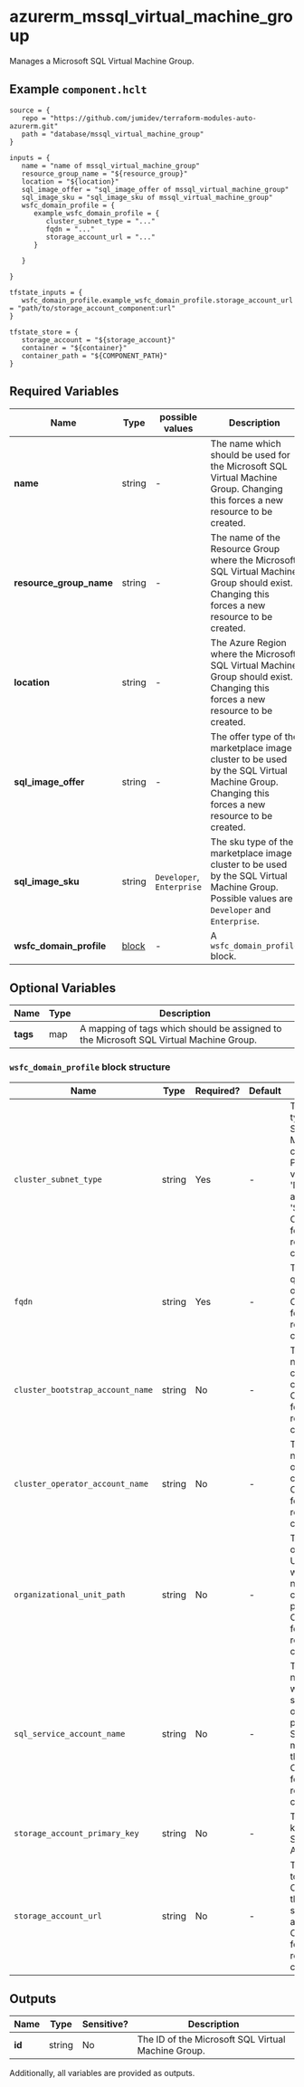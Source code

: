 # azurerm_mssql_virtual_machine_group

Manages a Microsoft SQL Virtual Machine Group.

## Example `component.hclt`

```hcl
source = {
   repo = "https://github.com/jumidev/terraform-modules-auto-azurerm.git" 
   path = "database/mssql_virtual_machine_group" 
}

inputs = {
   name = "name of mssql_virtual_machine_group" 
   resource_group_name = "${resource_group}" 
   location = "${location}" 
   sql_image_offer = "sql_image_offer of mssql_virtual_machine_group" 
   sql_image_sku = "sql_image_sku of mssql_virtual_machine_group" 
   wsfc_domain_profile = {
      example_wsfc_domain_profile = {
         cluster_subnet_type = "..."   
         fqdn = "..."   
         storage_account_url = "..."   
      }
  
   }
 
}

tfstate_inputs = {
   wsfc_domain_profile.example_wsfc_domain_profile.storage_account_url = "path/to/storage_account_component:url" 
}

tfstate_store = {
   storage_account = "${storage_account}" 
   container = "${container}" 
   container_path = "${COMPONENT_PATH}" 
}

```

## Required Variables

| Name | Type |  possible values |  Description |
| ---- | --------- |  ----------- | ----------- |
| **name** | string |  -  |  The name which should be used for the Microsoft SQL Virtual Machine Group. Changing this forces a new resource to be created. | 
| **resource_group_name** | string |  -  |  The name of the Resource Group where the Microsoft SQL Virtual Machine Group should exist. Changing this forces a new resource to be created. | 
| **location** | string |  -  |  The Azure Region where the Microsoft SQL Virtual Machine Group should exist. Changing this forces a new resource to be created. | 
| **sql_image_offer** | string |  -  |  The offer type of the marketplace image cluster to be used by the SQL Virtual Machine Group. Changing this forces a new resource to be created. | 
| **sql_image_sku** | string |  `Developer`, `Enterprise`  |  The sku type of the marketplace image cluster to be used by the SQL Virtual Machine Group. Possible values are `Developer` and `Enterprise`. | 
| **wsfc_domain_profile** | [block](#wsfc_domain_profile-block-structure) |  -  |  A `wsfc_domain_profile` block. | 

## Optional Variables

| Name | Type |  Description |
| ---- | --------- |  ----------- |
| **tags** | map |  A mapping of tags which should be assigned to the Microsoft SQL Virtual Machine Group. | 

### `wsfc_domain_profile` block structure

| Name | Type | Required? | Default | Description |
| ---- | ---- | --------- | ------- | ----------- |
| `cluster_subnet_type` | string | Yes | - | The subnet type of the SQL Virtual Machine cluster. Possible values are 'MultiSubnet' and 'SingleSubnet'. Changing this forces a new resource to be created. |
| `fqdn` | string | Yes | - | The fully qualified name of the domain. Changing this forces a new resource to be created. |
| `cluster_bootstrap_account_name` | string | No | - | The account name used for creating cluster. Changing this forces a new resource to be created. |
| `cluster_operator_account_name` | string | No | - | The account name used for operating cluster. Changing this forces a new resource to be created. |
| `organizational_unit_path` | string | No | - | The organizational Unit path in which the nodes and cluster will be present. Changing this forces a new resource to be created. |
| `sql_service_account_name` | string | No | - | The account name under which SQL service will run on all participating SQL virtual machines in the cluster. Changing this forces a new resource to be created. |
| `storage_account_primary_key` | string | No | - | The primary key of the Storage Account. |
| `storage_account_url` | string | No | - | The SAS URL to the Storage Container of the witness storage account. Changing this forces a new resource to be created. |



## Outputs

| Name | Type | Sensitive? | Description |
| ---- | ---- | --------- | --------- |
| **id** | string | No  | The ID of the Microsoft SQL Virtual Machine Group. | 

Additionally, all variables are provided as outputs.
